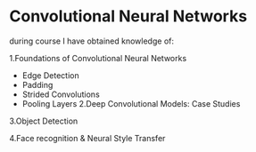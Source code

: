 # Convolutional Neural Networks

during course I have obtained knowledge of:

1.Foundations of Convolutional Neural Networks
  - Edge Detection
  - Padding
  - Strided Convolutions
  - Pooling Layers
2.Deep Convolutional Models: Case Studies

3.Object Detection

4.Face recognition & Neural Style Transfer

